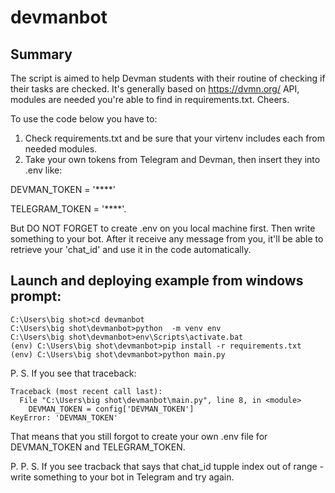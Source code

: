 #  devmanbot #

## Summary
The script is aimed to help Devman students with their routine of checking if their tasks are checked. It's generally based on https://dvmn.org/ API, modules are needed you're able to find in requirements.txt.
Cheers.

To use the code below you have to:
1. Check requirements.txt and be sure that your virtenv includes each from needed modules.
2. Take your own tokens from Telegram and Devman, then insert they into .env like:

DEVMAN_TOKEN = '****'

TELEGRAM_TOKEN = '****'.

But DO NOT FORGET to create .env on you local machine first.
Then write something to your bot. After it receive any message from you, it'll be able to retrieve your 'chat_id' and use it in the code automatically.


## Launch and deploying example from windows prompt:

``` C:\Users\big shot>git clone https://github.com/nikitakomissarov/devmanbot
C:\Users\big shot>cd devmanbot
C:\Users\big shot\devmanbot>python  -m venv env
C:\Users\big shot\devmanbot>env\Scripts\activate.bat
(env) C:\Users\big shot\devmanbot>pip install -r requirements.txt
(env) C:\Users\big shot\devmanbot>python main.py
``` 


P. S.
If you see that traceback:
``` (env) C:\Users\big shot\devmanbot>python main.py
Traceback (most recent call last):
  File "C:\Users\big shot\devmanbot\main.py", line 8, in <module>
    DEVMAN_TOKEN = config['DEVMAN_TOKEN']
KeyError: 'DEVMAN_TOKEN' 
```

That means that you still forgot to create your own .env file for DEVMAN_TOKEN and TELEGRAM_TOKEN.

P. P. S.
If you see tracback that says that chat_id tupple index out of range - write something to your bot in Telegram and try again.
